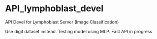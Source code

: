 # API_lymphoblast_devel
API Devel for Lymphoblast Server (Image Classification)


Use digit dataset instead. Testing model using MLP. Fast API in progress
